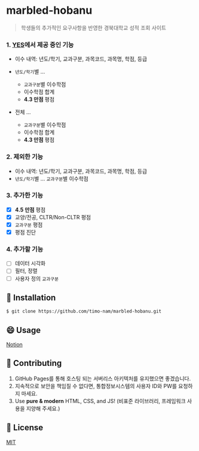 # marbled-hobanu

> 학생들의 추가적인 요구사항을 반영한 경북대학교 성적 조회 사이트

### 1. [YES](http://yes.knu.ac.kr/comm/)에서 제공 중인 기능

- 이수 내역: 년도/학기, 교과구분, 과목코드, 과목명, 학점, 등급
- `년도/학기`별 ...

  - `교과구분`별 이수학점
  - 이수학점 합계
  - **4.3 만점** 평점

- 전체 ...

  - `교과구분`별 이수학점
  - 이수학점 합계
  - **4.3 만점** 평점

### 2. 제외한 기능

- 이수 내역: 년도/학기, 교과구분, 과목코드, 과목명, 학점, 등급
- `년도/학기`별 ... `교과구분`별 이수학점

### 3. 추가한 기능

- [x] **4.5 만점** 평점
- [x] 교양/전공, CLTR/Non-CLTR 평점
- [x] `교과구분` 평점
- [x] 평점 진단

### 4. 추가할 기능

- [ ] 데이터 시각화
- [ ] 필터, 정렬
- [ ] 사용자 정의 `교과구분`

## 🔑 Installation

```sh
$ git clone https://github.com/timo-nam/marbled-hobanu.git
```

## 😄 Usage

[Notion](https://www.notion.so/30-149fc62a168f473191abbb2daae8443d)

## 🔨 Contributing

1. GitHub Pages를 통해 호스팅 되는 서버리스 아키텍처를 유지했으면 좋겠습니다.
2. 지속적으로 보안을 책임질 수 없다면, 통합정보시스템의 사용자 ID와 PW를 요청하지 마세요.
3. Use **pure & modern** HTML, CSS, and JS! (비표준 라이브러리, 프레임워크 사용을 지양해 주세요.)

## 📜 License

[MIT](https://github.com/timo-nam/marbled-hobanu/blob/main/LICENSE)
